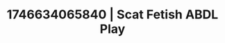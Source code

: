 ---
categories:
- Natural curves
- AI-generated
- Consent-based play
- Romantasy erotica
- Erotic silhouette
- Ethical porn
- ASMR
- Cosplay
image: /assets/images/1746634065840.jpg
layout: post
seo:
  description: Featured content with exclusive Scat Fetish, ABDL Play. HD images available.
  keywords: Scat Fetish, ABDL Play
  og_image: /assets/images/1746634065840.jpg
  schema_type: VisualArtwork
tags:
- ABDL Play
- '#1746634065840'
- Scat Fetish
title: 1746634065840 | Scat Fetish ABDL Play
---
